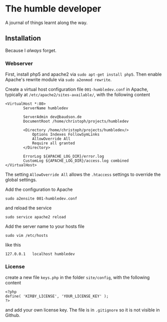 # The humble developer

A journal of things learnt along the way.

## Installation

Because I _always_ forget.

### Webserver ###

First, install php5 and apache2 via `sudo apt-get install php5`. Then enable Apache's rewrite module via `sudo a2enmod rewrite`.

Create a virtual host configuration file `001-humbledev.conf` in Apache, typically at `/etc/apache2/sites-available/`, with the following content

```ApacheConf
<VirtualHost *:80>
        ServerName humbledev

        ServerAdmin dev@baudson.de
        DocumentRoot /home/christoph/projects/humbledev

        <Directory /home/christoph/projects/humbledev/>
        	Options Indexes FollowSymLinks
	        AllowOverride All
        	Require all granted
        </Directory>

        ErrorLog ${APACHE_LOG_DIR}/error.log
        CustomLog ${APACHE_LOG_DIR}/access.log combined
</VirtualHost>
```

The setting `AllowOverride All` allows the `.htaccess` settings to override the global settings.

Add the configuration to Apache

```
sudo a2ensite 001-humbledev.conf
```

and reload the service

```
sudo service apache2 reload
```

Add the server name to your hosts file

```
sudo vim /etc/hosts
```

like this

```
127.0.0.1	localhost humbledev
```

### License ###

create a new file `keys.php` in the folder `site/config`, with the following content

```
<?php
define( 'KIRBY_LICENSE', 'YOUR_LICENSE_KEY' );
?>
```

and add your own license key. The file is in `.gitignore` so it is not visible in Github.
